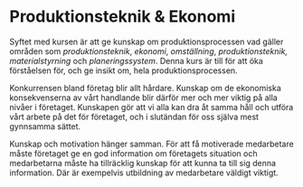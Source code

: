 # Produktionsteknik & Ekonomi


Syftet med kursen är att ge kunskap om produktionsprocessen vad gäller områden som _produktionsteknik_, _ekonomi_, _omställning_, _produktionsteknik, materialstyrning_ och _planeringssystem_. Denna kurs är till för att öka förståelsen för, och ge insikt om, hela produktionsprocessen.

Konkurrensen bland företag blir allt hårdare. Kunskap om de ekonomiska konsekvenserna av vårt handlande blir därför mer och mer viktig på alla nivåer i företaget. Kunskapen gör att vi alla kan dra åt samma håll och utföra vårt arbete på det för företaget, och i slutändan för oss själva mest gynnsamma sättet.

Kunskap och motivation hänger samman. För att få motiverade medarbetare måste företaget ge en god information om företagets situation och medarbetarna måste ha tillräcklig kunskap för att kunna ta till sig denna information. Där är exempelvis utbildning av medarbetare väldigt viktigt.

